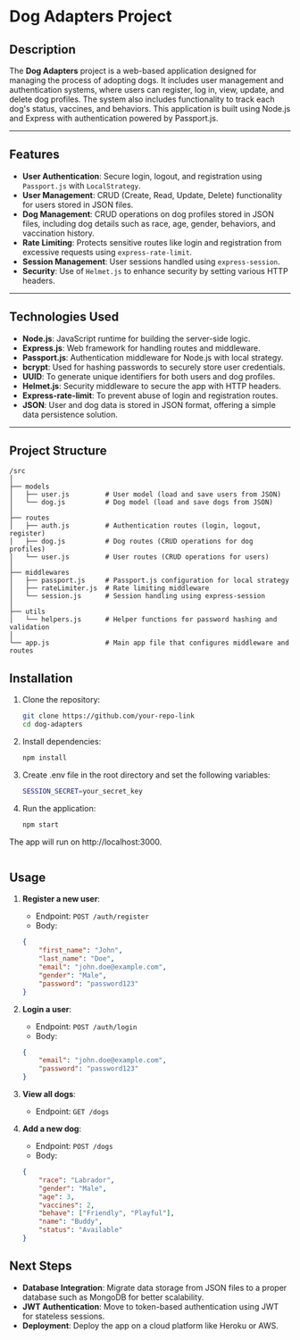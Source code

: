 # Dog Adapters Project

## Description

The **Dog Adapters** project is a web-based application designed for managing the process of adopting dogs. It includes user management and authentication systems, where users can register, log in, view, update, and delete dog profiles. The system also includes functionality to track each dog's status, vaccines, and behaviors. This application is built using Node.js and Express with authentication powered by Passport.js.

---

## Features

- **User Authentication**: Secure login, logout, and registration using `Passport.js` with `LocalStrategy`.
- **User Management**: CRUD (Create, Read, Update, Delete) functionality for users stored in JSON files.
- **Dog Management**: CRUD operations on dog profiles stored in JSON files, including dog details such as race, age, gender, behaviors, and vaccination history.
- **Rate Limiting**: Protects sensitive routes like login and registration from excessive requests using `express-rate-limit`.
- **Session Management**: User sessions handled using `express-session`.
- **Security**: Use of `Helmet.js` to enhance security by setting various HTTP headers.

---

## Technologies Used

- **Node.js**: JavaScript runtime for building the server-side logic.
- **Express.js**: Web framework for handling routes and middleware.
- **Passport.js**: Authentication middleware for Node.js with local strategy.
- **bcrypt**: Used for hashing passwords to securely store user credentials.
- **UUID**: To generate unique identifiers for both users and dog profiles.
- **Helmet.js**: Security middleware to secure the app with HTTP headers.
- **Express-rate-limit**: To prevent abuse of login and registration routes.
- **JSON**: User and dog data is stored in JSON format, offering a simple data persistence solution.

---

## Project Structure

```plaintext
/src
│
├── models
│   ├── user.js         # User model (load and save users from JSON)
│   └── dog.js          # Dog model (load and save dogs from JSON)
│
├── routes
│   ├── auth.js         # Authentication routes (login, logout, register)
│   ├── dog.js          # Dog routes (CRUD operations for dog profiles)
│   └── user.js         # User routes (CRUD operations for users)
│
├── middlewares
│   ├── passport.js     # Passport.js configuration for local strategy
│   ├── rateLimiter.js  # Rate limiting middleware
│   └── session.js      # Session handling using express-session
│
├── utils
│   └── helpers.js      # Helper functions for password hashing and validation
│
└── app.js              # Main app file that configures middleware and routes
```



## Installation

1. Clone the repository:

   ```bash
   git clone https://github.com/your-repo-link
   cd dog-adapters

2. Install dependencies:

   ```bash
   npm install
   
3. Create .env file in the root directory and set the following variables:
    
    ```bash
    SESSION_SECRET=your_secret_key
4. Run the application:

    ```bash
    npm start

The app will run on http://localhost:3000.
```
```


## Usage

1. **Register a new user**:
    - Endpoint: `POST /auth/register`
    - Body:
    ```json
    {
        "first_name": "John",
        "last_name": "Doe",
        "email": "john.doe@example.com",
        "gender": "Male",
        "password": "password123"
    }
    ```

2. **Login a user**:
    - Endpoint: `POST /auth/login`
    - Body:
    ```json
    {
        "email": "john.doe@example.com",
        "password": "password123"
    }
    ```

3. **View all dogs**:
    - Endpoint: `GET /dogs`

4. **Add a new dog**:
    - Endpoint: `POST /dogs`
    - Body:
    ```json
    {
        "race": "Labrador",
        "gender": "Male",
        "age": 3,
        "vaccines": 2,
        "behave": ["Friendly", "Playful"],
        "name": "Buddy",
        "status": "Available"
    }
    ```

## Next Steps

- **Database Integration**: Migrate data storage from JSON files to a proper database such as MongoDB for better scalability.
- **JWT Authentication**: Move to token-based authentication using JWT for stateless sessions.
- **Deployment**: Deploy the app on a cloud platform like Heroku or AWS.